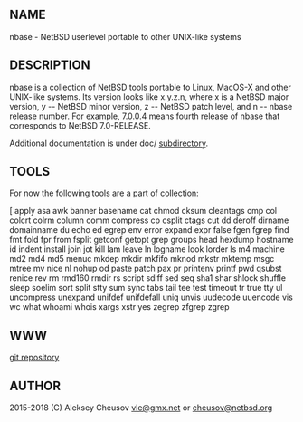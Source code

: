 ## NAME

nbase - NetBSD userlevel portable to other UNIX-like systems

## DESCRIPTION

nbase is a collection of NetBSD tools portable to Linux, MacOS-X and
other UNIX-like systems. Its version looks like x.y.z.n, where x is a
NetBSD major version, y -- NetBSD minor version, z -- NetBSD patch
level, and n -- nbase release number. For example, 7.0.0.4 means
fourth release of nbase that corresponds to NetBSD 7.0-RELEASE.

Additional documentation is under doc/
[subdirectory](https://github.com/cheusov/nbase/tree/master/doc).

## TOOLS

For now the following tools are a part of collection:

[ apply asa awk banner basename cat chmod cksum cleantags cmp col
colcrt colrm column comm compress cp csplit ctags cut dd deroff
dirname domainname du echo ed egrep env error expand expr false fgen
fgrep find fmt fold fpr from fsplit getconf getopt grep groups head
hexdump hostname id indent install join jot kill lam leave ln logname
look lorder ls m4 machine md2 md4 md5 menuc mkdep mkdir mkfifo mknod
mkstr mktemp msgc mtree mv nice nl nohup od paste patch pax pr
printenv printf pwd qsubst renice rev rm rmd160 rmdir rs script sdiff
sed seq sha1 shar shlock shuffle sleep soelim sort split stty sum sync
tabs tail tee test timeout tr true tty ul uncompress unexpand unifdef
unifdefall uniq unvis uudecode uuencode vis wc what whoami whois xargs
xstr yes zegrep zfgrep zgrep

## WWW

[git repository](https://github.com/cheusov/nbase)

## AUTHOR

2015-2018 (C) Aleksey Cheusov <vle@gmx.net> or <cheusov@netbsd.org>
